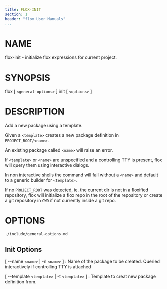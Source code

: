 ```yaml
---
title: FLOX-INIT
section: 1
header: "flox User Manuals"
...
```



# NAME

flox-init - initialize flox expressions for current project.

# SYNOPSIS

flox [ `<general-options>` ] init [ `<options>` ]
# DESCRIPTION

Add a new package using a template.

Given a `<template>` creates a new package definition in `PROJECT_ROOT/<name>`.

An existing package called `<name>` will raise an error.

If `<template>` or `<name>` are unspecified and a controlling TTY is present,
flox will query them using interactive dialogs.

In non interactive shells the command will fail without a `<name>` and default
to a generic builder for `<template>`.

If no `PROJECT_ROOT` was detected, ie. the current dir is not in a floxified
repository, flox will initialize a flox repo in the root of the repository
or create a git repository in `CWD` if not currently inside a git repo.

# OPTIONS

```{.include}
./include/general-options.md
```

## Init Options

[ \--name `<name>` | -n `<name>` ]
:   Name of the package to be created.
    Queried interactively if controlling TTY is attached

[ \--template `<template>` | -t `<template>` ]
:   Template to creat new package definition from.
